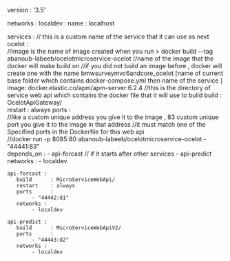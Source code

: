 version : '3.5'

networks :
  localdev :
      name : localhost
      
      
services :
    // this is a custom name of the service that it can use as next 
    ocelot :        
	   //image is the name of image created when you run > docker build --tag abanoub-labeeb/ocelotmicroservice-ocelot 
	   //name of the image that the docker will make build on 
       //if you did not build an image before , docker will create one with the name  bmwsurveymvc6andcore_ocelot [name of current base folder which contains docker-compose.yml then name of the service ]	   
	   image: docker.elastic.co/apm/apm-server:6.2.4
	   //this is the directory of service web api which contains the docker file that it will use to build 
	   build      : OcelotApiGateway/   
	   restart    : always
       ports      :  
	        //like a custom unique address you give it to the image , 83 custom unique port you give it to the image in that address
            //it must match one of the Specified ports in the Dockerfile for this web api   
	        //docker run -p 8085:80 abanoub-labeeb/ocelotmicroservice-ocelot
            - "44441:83"       			
       depends_on :
            - api-forcast   // if it starts after other services
            - api-predict
       networks :
            - localdev      

    api-forcast :
       build      : MicroServiceWebApi/
       restart    : always
       ports      :  
            - "44442:81"       
       networks :
            - localdev      
           
    api-predict :
       build      : MicroServiceWebApiV2/
       ports      :  
            - "44443:82"       
       networks :
            - localdev                